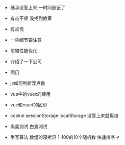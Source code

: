 - 继承没答上来 一时间忘记了
- 有点不顺 没找到教室 
- 有点慌
- 一些细节要注意
- 前端性能优化

- 介绍了一下公司
- 项目
- js如何判断浮点数
- vue中的vuex的使用
- vue和react的区别
- cookie sessionStorage localStorage 没答上来就离谱
- 黑盒测试 白盒测试
- 手写算法 数组的深拷贝 1-100的10个随机数 快速排序 ✔